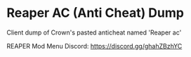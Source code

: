 # Reaper AC (Anti Cheat) Dump
Client dump of Crown's pasted anticheat named 'Reaper ac'

REAPER Mod Menu Discord: https://discord.gg/ghahZBzhYC

